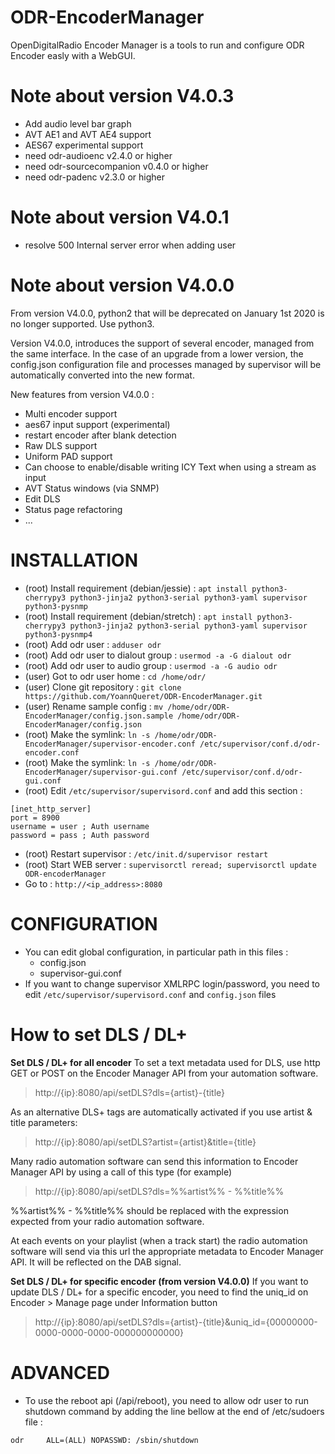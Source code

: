 # ODR-EncoderManager
OpenDigitalRadio Encoder Manager is a tools to run and configure ODR Encoder easly with a WebGUI.

# Note about version V4.0.3
  * Add audio level bar graph
  * AVT AE1 and AVT AE4 support
  * AES67 experimental support
  * need odr-audioenc v2.4.0 or higher
  * need odr-sourcecompanion v0.4.0 or higher
  * need odr-padenc v2.3.0 or higher

# Note about version V4.0.1
  * resolve 500 Internal server error when adding user

# Note about version V4.0.0
From version V4.0.0, python2 that will be deprecated on January 1st 2020 is no longer supported. Use python3.

Version V4.0.0, introduces the support of several encoder, managed from the same interface. In the case of an upgrade from a lower version, the config.json configuration file and processes managed by supervisor will be automatically converted into the new format.

New features from version V4.0.0 :
  * Multi encoder support
  * aes67 input support (experimental)
  * restart encoder after blank detection
  * Raw DLS support
  * Uniform PAD support
  * Can choose to enable/disable writing ICY Text when using a stream as input
  * AVT Status windows (via SNMP)
  * Edit DLS
  * Status page refactoring
  * ...


# INSTALLATION

  * (root) Install requirement (debian/jessie) : `apt install python3-cherrypy3 python3-jinja2 python3-serial python3-yaml supervisor python3-pysnmp`
  * (root) Install requirement (debian/stretch) : `apt install python3-cherrypy3 python3-jinja2 python3-serial python3-yaml supervisor python3-pysnmp4`
  * (root) Add odr user : `adduser odr`
  * (root) Add odr user to dialout group : `usermod -a -G dialout odr`
  * (root) Add odr user to audio group : `usermod -a -G audio odr`
  * (user) Got to odr user home : `cd /home/odr/`
  * (user) Clone git repository : `git clone https://github.com/YoannQueret/ODR-EncoderManager.git`
  * (user) Rename sample config : `mv /home/odr/ODR-EncoderManager/config.json.sample /home/odr/ODR-EncoderManager/config.json`
  * (root) Make the symlink: `ln -s /home/odr/ODR-EncoderManager/supervisor-encoder.conf /etc/supervisor/conf.d/odr-encoder.conf`
  * (root) Make the symlink: `ln -s /home/odr/ODR-EncoderManager/supervisor-gui.conf /etc/supervisor/conf.d/odr-gui.conf`
  * (root) Edit `/etc/supervisor/supervisord.conf` and add this section :
```
[inet_http_server]
port = 8900
username = user ; Auth username
password = pass ; Auth password
```
  * (root) Restart supervisor : `/etc/init.d/supervisor restart`
  * (root) Start WEB server : `supervisorctl reread; supervisorctl update ODR-encoderManager`
  * Go to : `http://<ip_address>:8080`



# CONFIGURATION
  * You can edit global configuration, in particular path in this files :
    * config.json
    * supervisor-gui.conf
  * If you want to change supervisor XMLRPC login/password, you need to edit `/etc/supervisor/supervisord.conf` and `config.json` files


# How to set DLS / DL+
**Set DLS / DL+ for all encoder**
To set a text metadata used for DLS, use http GET or POST on the Encoder Manager API from your automation software.
> http://{ip}:8080/api/setDLS?dls={artist}-{title}

As an alternative DLS+ tags are automatically activated if you use artist & title parameters:
> http://{ip}:8080/api/setDLS?artist={artist}&title={title}

Many radio automation software can send this information to Encoder Manager API by using a call of this type (for example)
> http://{ip}:8080/api/setDLS?dls=%%artist%% - %%title%%

%%artist%% - %%title%% should be replaced with the expression expected from your radio automation software.

At each events on your playlist (when a track start) the radio automation software will send via this url the appropriate metadata to Encoder Manager API. It will be reflected on the DAB signal.

**Set DLS / DL+ for specific encoder (from version V4.0.0)**
If you want to update DLS / DL+ for a specific encoder, you need to find the uniq_id on Encoder > Manage page under Information button
> http://{ip}:8080/api/setDLS?dls={artist}-{title}&uniq_id={00000000-0000-0000-0000-000000000000}

# ADVANCED
  * To use the reboot api (/api/reboot), you need to allow odr user to run shutdown command by adding the line bellow at the end of /etc/sudoers file :
```
odr     ALL=(ALL) NOPASSWD: /sbin/shutdown
```

